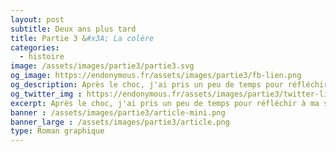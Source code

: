 ```yaml
---
layout: post
subtitle: Deux ans plus tard
title: Partie 3 &#x3A; La colère
categories:
  - histoire
image: /assets/images/partie3/partie3.svg
og_image: https://endonymous.fr/assets/images/partie3/fb-lien.png
og_description: Après le choc, j'ai pris un peu de temps pour réfléchir à ma situation et je me suis rapidement rendu compte à quel point j'étais en colère contre mes médecins. Comment avaient-ils pu laisser passer cette maladie alors que plus de 10% des femmes sont touchées ? Voici la partie 3 de Deux ans plus tard, la colère.
og_twitter_img : https://endonymous.fr/assets/images/partie3/twitter-lien.png
excerpt: Après le choc, j'ai pris un peu de temps pour réfléchir à ma situation et je me suis rapidement rendu compte à quel point j'étais en colère contre mes médecins. Comment avaient-ils pu laisser passer cette maladie alors que plus de 10% des femmes sont touchées ? Voici la partie 3 de Deux ans plus tard, la colère.
banner : /assets/images/partie3/article-mini.png
banner_large : /assets/images/partie3/article.png
type: Roman graphique
---
```

<div class="graph">
    <img src="/assets/images/partie3/03- (1).png" alt="">
    <img src="/assets/images/partie3/03- (2).png" alt="">
    <img src="/assets/images/partie3/03- (3).png" alt="">
    <img src="/assets/images/partie3/03- (4).png" alt="">
    <img src="/assets/images/partie3/03- (5).png" alt="">
    <img src="/assets/images/partie3/03- (6).png" alt="">
    <img src="/assets/images/partie3/03- (7).png" alt="">
    <img src="/assets/images/partie3/03- (8).png" alt="">
    <img src="/assets/images/partie3/03- (9).png" alt="">
    <img src="/assets/images/partie3/03- (10).png" alt="">
    <img src="/assets/images/partie3/03- (11).png" alt="">
    <img src="/assets/images/partie3/03- (12).png" alt="">
    <img src="/assets/images/partie3/03- (13).png" alt="">
    <img src="/assets/images/partie3/03- (14).png" alt="">
    <img src="/assets/images/partie3/03- (15).png" alt="">
    <img src="/assets/images/partie3/03- (16).png" alt="">
    <img src="/assets/images/partie3/03- (17).png" alt="">
    <img src="/assets/images/partie3/03- (18).png" alt="">
    <img src="/assets/images/partie3/03- (19).png" alt="">
    <img src="/assets/images/partie3/03- (20).png" alt="">
    <img src="/assets/images/partie3/03- (21).png" alt="">
    <img src="/assets/images/partie3/03- (22).png" alt="">
    <img src="/assets/images/partie3/03- (23).png" alt="">
</div>